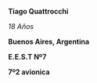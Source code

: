 
**Tiago Quattrocchi**

*18 Años*

__Buenos Aires, Argentina__

__E.E.S.T Nº7__ 

__7º2 avionica__  

